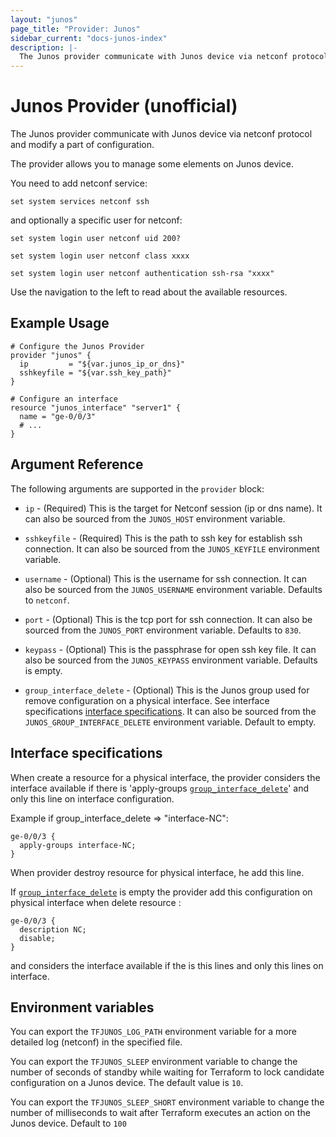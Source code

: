 ```yaml
---
layout: "junos"
page_title: "Provider: Junos"
sidebar_current: "docs-junos-index"
description: |-
  The Junos provider communicate with Junos device via netconf protocol and modify a part of configuration
---
```


# Junos Provider (unofficial)

The Junos provider communicate with Junos device via netconf protocol
and modify a part of configuration.

The provider allows you to manage some elements on Junos device.

You need to add netconf service:

```text
set system services netconf ssh
```

and optionally a specific user for netconf:

```text
set system login user netconf uid 200?

set system login user netconf class xxxx

set system login user netconf authentication ssh-rsa "xxxx"
```

Use the navigation to the left to read about the available resources.

## Example Usage

```hcl
# Configure the Junos Provider
provider "junos" {
  ip         = "${var.junos_ip_or_dns}"
  sshkeyfile = "${var.ssh_key_path}"
}

# Configure an interface
resource "junos_interface" "server1" {
  name = "ge-0/0/3"
  # ...
}
```

## Argument Reference

The following arguments are supported in the `provider` block:

* `ip` - (Required) This is the target for Netconf session (ip or dns name).
  It can also be sourced from the `JUNOS_HOST` environment variable.

* `sshkeyfile` - (Required) This is the path to ssh key for establish ssh
  connection. It can also be sourced from the `JUNOS_KEYFILE` environment
  variable.

* `username` - (Optional) This is the username for ssh connection.
  It can also be sourced from the `JUNOS_USERNAME` environment variable.
  Defaults to `netconf`.

* `port` - (Optional) This is the tcp port for ssh connection.
  It can also be sourced from the `JUNOS_PORT` environment variable.
  Defaults to `830`.

* `keypass` - (Optional) This is the passphrase for open ssh key file.
  It can also be sourced from the `JUNOS_KEYPASS` environment variable.
  Defaults is empty.

* `group_interface_delete` - (Optional) This is the Junos group used for remove configuration on a physical interface. See interface specifications [interface specifications](#interface-specifications). It can also be sourced from the `JUNOS_GROUP_INTERFACE_DELETE` environment variable. Default to empty.

## Interface specifications

When create a resource for a physical interface, the provider considers the interface available if there is 'apply-groups [`group_interface_delete`](#group_interface_delete)' and only this line on interface configuration.

Example if group_interface_delete => "interface-NC":

```text
ge-0/0/3 {
  apply-groups interface-NC;
}
```

When provider destroy resource for physical interface, he add this line.

If [`group_interface_delete`](#group_interface_delete) is empty the provider add this configuration on physical interface when delete resource :

```text
ge-0/0/3 {
  description NC;
  disable;
}
```

and considers the interface available if the is this lines and only this lines on interface.

## Environment variables

You can export the `TFJUNOS_LOG_PATH` environment variable for a more detailed log (netconf) in the specified file.

You can export the `TFJUNOS_SLEEP` environment variable to change the number of seconds of standby while waiting for Terraform to lock candidate configuration on a Junos device. The default value is `10`.

You can export the `TFJUNOS_SLEEP_SHORT` environment variable to change the number of milliseconds to wait after Terraform executes an action on the Junos device. Default to `100`
